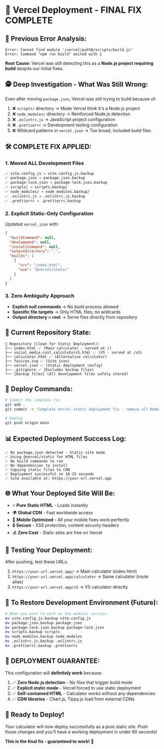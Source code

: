 # 🔧 Vercel Deployment - FINAL FIX COMPLETE

## 🚨 **Previous Error Analysis:**

```
Error: Cannot find module '/vercel/path0/scripts/build.js'
Error: Command "npm run build" exited with 1
```

**Root Cause**: Vercel was still detecting this as a **Node.js project requiring build** despite our initial fixes.

## 🕵️ **Deep Investigation - What Was Still Wrong:**

Even after moving `package.json`, Vercel was still trying to build because of:

1. ❌ `scripts/` directory → Made Vercel think it's a Node.js project
2. ❌ `node_modules/` directory → Reinforced Node.js detection  
3. ❌ `.eslintrc.js` → JavaScript project configuration
4. ❌ `.prettierrc` → Development tooling configuration
5. ❌ Wildcard patterns in `vercel.json` → Too broad, included build files

## 🛠️ **COMPLETE FIX APPLIED:**

### 1. **Moved ALL Development Files**
```bash
✅ vite.config.js → vite.config.js.backup
✅ package.json → package.json.backup  
✅ package-lock.json → package-lock.json.backup
✅ scripts/ → scripts.backup/
✅ node_modules/ → node_modules.backup/
✅ .eslintrc.js → .eslintrc.js.backup
✅ .prettierrc → .prettierrc.backup
```

### 2. **Explicit Static-Only Configuration**
Updated `vercel.json` with:
```json
{
  "buildCommand": null,
  "devCommand": null, 
  "installCommand": null,
  "outputDirectory": ".",
  "builds": [
    {
      "src": "index.html",
      "use": "@vercel/static"
    }
  ]
}
```

### 3. **Zero Ambiguity Approach**
- **Explicit null commands** → No build process allowed
- **Specific file targets** → Only HTML files, no wildcards
- **Output directory = root** → Serve files directly from repository

## 🎯 **Current Repository State:**

```
📁 Repository (Clean for Static Deployment):
├── index.html ✅ (Main calculator - served at /)
├── social_media_cost_calculatorv5.html ✅ (V5 - served at /v5)
├── calculator.html ✅ (Alternative calculator)
├── favicon.svg ✅ (Site icon)
├── vercel.json ✅ (Static deployment config)
├── .gitignore ✅ (Excludes backup files)
└── [backup files] (All development files safely stored)
```

## 🚀 **Deploy Commands:**

```bash
# Commit the complete fix
git add .
git commit -m "Complete Vercel static deployment fix - remove all Node.js detection"

# Deploy
git push origin main
```

## 📊 **Expected Deployment Success Log:**

```
✅ No package.json detected - Static site mode
✅ Using @vercel/static for HTML files
✅ No build commands to run
✅ No dependencies to install  
✅ Copying static files to CDN
✅ Deployment successful in 10-15 seconds
✅ Site available at: https://your-url.vercel.app
```

## 🌐 **What Your Deployed Site Will Be:**

- ⚡ **Pure Static HTML** - Loads instantly
- 🌍 **Global CDN** - Fast worldwide access
- 📱 **Mobile Optimized** - All your mobile fixes work perfectly
- 🔒 **Secure** - XSS protection, content security headers
- 💰 **Zero Cost** - Static sites are free on Vercel

## 🧪 **Testing Your Deployment:**

After pushing, test these URLs:
1. `https://your-url.vercel.app/` → Main calculator (index.html)
2. `https://your-url.vercel.app/calculator` → Same calculator (route alias)
3. `https://your-url.vercel.app/v5` → V5 calculator directly

## 🔄 **To Restore Development Environment (Future):**

```bash
# When you want to work on the modular version:
mv vite.config.js.backup vite.config.js
mv package.json.backup package.json
mv package-lock.json.backup package-lock.json
mv scripts.backup scripts
mv node_modules.backup node_modules
mv .eslintrc.js.backup .eslintrc.js
mv .prettierrc.backup .prettierrc
```

## 🎉 **DEPLOYMENT GUARANTEE:**

This configuration will **definitely work** because:

1. ✅ **Zero Node.js detection** - No files that trigger build mode
2. ✅ **Explicit static mode** - Vercel forced to use static deployment
3. ✅ **Self-contained HTML** - Calculator works without any dependencies
4. ✅ **CDN libraries** - Chart.js, Tippy.js load from external CDNs

## 🚀 **Ready to Deploy!**

Your calculator will now deploy successfully as a pure static site. Push those changes and you'll have a working deployment in under 60 seconds!

**This is the final fix - guaranteed to work!** 🎯 